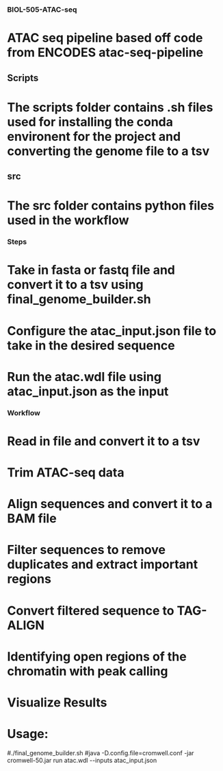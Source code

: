### BIOL-505-ATAC-seq
# ATAC seq pipeline based off code from ENCODES atac-seq-pipeline

## Scripts
# The scripts folder contains .sh files used for installing the conda environent for the project and converting the genome file to a tsv

## src
# The src folder contains python files used in the workflow

### Steps
# Take in fasta or fastq file and convert it to a tsv using final_genome_builder.sh
# Configure the atac_input.json file to take in the desired sequence
# Run the atac.wdl file using atac_input.json as the input

### Workflow 

# Read in file and convert it to a tsv
# Trim ATAC-seq data
# Align sequences and convert it to a BAM file
# Filter sequences to remove duplicates and extract important regions
# Convert filtered sequence to TAG-ALIGN 
# Identifying open regions of the chromatin with peak calling
# Visualize Results

# Usage:
#./final_genome_builder.sh
#java -D.config.file=cromwell.conf -jar cromwell-50.jar run atac.wdl --inputs atac_input.json
